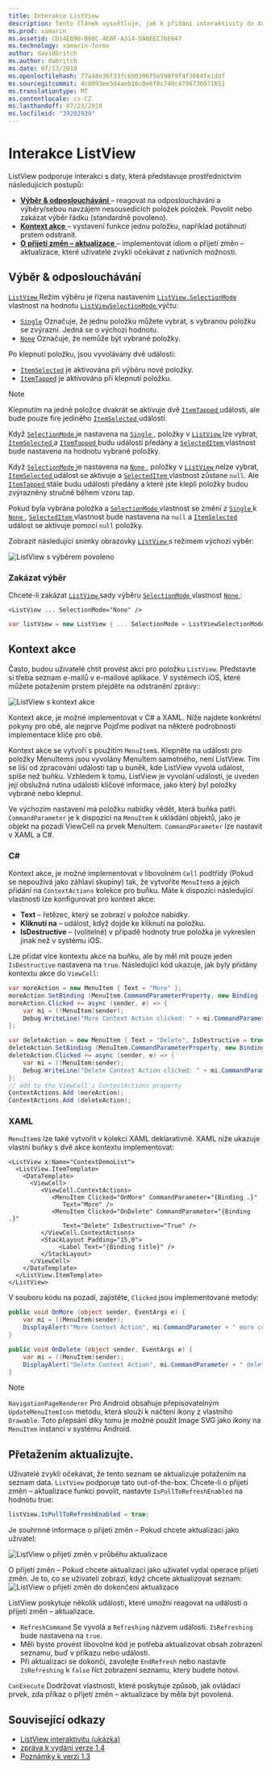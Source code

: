 ```yaml
---
title: Interakce ListView
description: Tento článek vysvětluje, jak k přidání interaktivity do Xamarin.Forms ListView implementací výběr kontextu akce a o přijetí změn – aktualizace.
ms.prod: xamarin
ms.assetid: CD14EB90-B08C-4E8F-A314-DA0EEC76E647
ms.technology: xamarin-forms
author: davidbritch
ms.author: dabritch
ms.date: 07/13/2018
ms.openlocfilehash: 77a48e36f33fc690306f5e590f9f4f3064fe1ddf
ms.sourcegitcommit: 4c0093ee5d4aeb16c0e6f0c740c4796736971651
ms.translationtype: MT
ms.contentlocale: cs-CZ
ms.lasthandoff: 07/23/2018
ms.locfileid: "39202939"
---
```

# <a name="listview-interactivity"></a>Interakce ListView

ListView podporuje interakci s daty, která představuje prostřednictvím následujících postupů:

- [**Výběr & odposlouchávání** ](#selectiontaps) &ndash; reagovat na odposlouchávání a výběry/sebou navzájem nesousedících položek položek. Povolit nebo zakázat výběr řádku (standardně povoleno).
- [**Kontext akce** ](#Context_Actions) &ndash; vystavení funkce jednu položku, například potáhnutí prstem odstranit.
- [**O přijetí změn – aktualizace** ](#Pull_to_Refresh) &ndash; implementovat idiom o přijetí změn – aktualizace, které uživatelé zvykli očekávat z nativních možností.

<a name="selectiontaps" />

## <a name="selection--taps"></a>Výběr & odposlouchávání

[ `ListView` ](xref:Xamarin.Forms.ListView) Režim výběru je řízena nastavením [ `ListView.SelectionMode` ](xref:Xamarin.Forms.ListView.SelectionMode) vlastnost na hodnotu [ `ListViewSelectionMode` ](xref:Xamarin.Forms.ListViewSelectionMode) výčtu:

- [`Single`](xref:Xamarin.Forms.ListViewSelectionMode.Single) Označuje, že jednu položku můžete vybrat, s vybranou položku se zvýrazní. Jedná se o výchozí hodnotu.
- [`None`](xref:Xamarin.Forms.ListViewSelectionMode.None) Označuje, že nemůže být vybrané položky.

Po klepnutí položku, jsou vyvolávány dvě události:

- [`ItemSelected`](xref:Xamarin.Forms.ListView.ItemSelected) je aktivována při výběru nové položky.
- [`ItemTapped`](xref:Xamarin.Forms.ListView.ItemTapped) je aktivována při klepnutí položku.

> [!NOTE]
> Klepnutím na jedné položce dvakrát se aktivuje dvě [ `ItemTapped` ](xref:Xamarin.Forms.ListView.ItemTapped) události, ale bude pouze fire jediného [ `ItemSelected` ](xref:Xamarin.Forms.ListView.ItemSelected) událostí.

Když [ `SelectionMode` ](xref:Xamarin.Forms.ListView.SelectionMode) je nastavena na [ `Single` ](xref:Xamarin.Forms.ListViewSelectionMode.Single), položky v [ `ListView` ](xref:Xamarin.Forms.ListView) lze vybrat, [ `ItemSelected` ](xref:Xamarin.Forms.ListView.ItemSelected) a [ `ItemTapped` ](xref:Xamarin.Forms.ListView.ItemTapped) budu události předány a [ `SelectedItem` ](xref:Xamarin.Forms.ListView.SelectedItem) vlastnost bude nastavena na hodnotu vybrané položky.

Když [ `SelectionMode` ](xref:Xamarin.Forms.ListView.SelectionMode) je nastavena na [ `None` ](xref:Xamarin.Forms.ListViewSelectionMode.None), položky v [ `ListView` ](xref:Xamarin.Forms.ListView) nelze vybrat, [ `ItemSelected` ](xref:Xamarin.Forms.ListView.ItemSelected) událost se aktivuje a [ `SelectedItem` ](xref:Xamarin.Forms.ListView.SelectedItem) vlastnost zůstane `null`. Ale [ `ItemTapped` ](xref:Xamarin.Forms.ListView.ItemTapped) stále budu události předány a které jste klepli položky budou zvýrazněny stručně během vzoru tap.

Pokud byla vybrána položka a [ `SelectionMode` ](xref:Xamarin.Forms.ListView.SelectionMode) vlastnost se změní z [ `Single` ](xref:Xamarin.Forms.ListViewSelectionMode.Single) k [ `None` ](xref:Xamarin.Forms.ListViewSelectionMode.None), [ `SelectedItem` ](xref:Xamarin.Forms.ListView.SelectedItem) vlastnost bude nastavena na `null` a [ `ItemSelected` ](xref:Xamarin.Forms.ListView.ItemSelected) událost se aktivuje pomocí `null` položky.

Zobrazit následující snímky obrazovky [ `ListView` ](xref:Xamarin.Forms.ListView) s režimem výchozí výběr:

![](interactivity-images/selection-default.png "ListView s výběrem povoleno")

### <a name="disabling-selection"></a>Zakázat výběr

Chcete-li zakázat [ `ListView` ](xref:Xamarin.Forms.ListView) sady výběru [ `SelectionMode` ](xref:Xamarin.Forms.ListView.SelectionMode) vlastnost [ `None` ](xref:Xamarin.Forms.ListViewSelectionMode.None):

```xaml
<ListView ... SelectionMode="None" />
```

```csharp
var listView = new ListView { ... SelectionMode = ListViewSelectionMode.None };
```

<a name="Context_Actions" />

## <a name="context-actions"></a>Kontext akce
Často, budou uživatelé chtít provést akci pro položku `ListView`. Představte si třeba seznam e-mailů v e-mailové aplikace. V systémech iOS, které můžete potažením prstem přejděte na odstranění zprávy::

![](interactivity-images/context-default.png "ListView s kontext akce")

Kontext akce, je možné implementovat v C# a XAML. Níže najdete konkrétní pokyny pro obě, ale nejprve Pojďme podívat na některé podrobnosti implementace klíče pro obě.

Kontext akce se vytvoří s použitím `MenuItem`s. Klepněte na události pro položky MenuItems jsou vyvolány MenuItem samotného, není ListView. Tím se liší od zpracování události tap u buněk, kde ListView vyvolá událost, spíše než buňku. Vzhledem k tomu, ListView je vyvolání události, je uveden její obslužná rutina události klíčové informace, jako který byl položky vybrané nebo klepnul.

Ve výchozím nastavení má položku nabídky vědět, která buňka patří. `CommandParameter` je k dispozici na `MenuItem` k ukládání objektů, jako je objekt na pozadí ViewCell na prvek MenuItem. `CommandParameter` lze nastavit v XAML a C#.

### <a name="c"></a>C#  

Kontext akce, je možné implementovat v libovolném `Cell` podtřídy (Pokud se nepoužívá jako záhlaví skupiny) tak, že vytvoříte `MenuItem`s a jejich přidání na `ContextActions` kolekce pro buňku. Máte k dispozici následující vlastnosti lze konfigurovat pro kontext akce:

* **Text** &ndash; řetězec, který se zobrazí v položce nabídky.
* **Kliknutí na** &ndash; událost, když dojde ke kliknutí na položku.
* **IsDestructive** &ndash; (volitelné) v případě hodnoty true položka je vykreslen jinak než v systému iOS.

Lze přidat více kontextu akce na buňku, ale by měl mít pouze jeden `IsDestructive` nastavena na `true`. Následující kód ukazuje, jak byly přidány kontextu akce do `ViewCell`:

```csharp
var moreAction = new MenuItem { Text = "More" };
moreAction.SetBinding (MenuItem.CommandParameterProperty, new Binding ("."));
moreAction.Clicked += async (sender, e) => {
    var mi = ((MenuItem)sender);
    Debug.WriteLine("More Context Action clicked: " + mi.CommandParameter);
};

var deleteAction = new MenuItem { Text = "Delete", IsDestructive = true }; // red background
deleteAction.SetBinding (MenuItem.CommandParameterProperty, new Binding ("."));
deleteAction.Clicked += async (sender, e) => {
    var mi = ((MenuItem)sender);
    Debug.WriteLine("Delete Context Action clicked: " + mi.CommandParameter);
};
// add to the ViewCell's ContextActions property
ContextActions.Add (moreAction);
ContextActions.Add (deleteAction);
```

### <a name="xaml"></a>XAML

`MenuItem`s lze také vytvořit v kolekci XAML deklarativně. XAML níže ukazuje vlastní buňky s dvě akce kontextu implementovat:

```xaml
<ListView x:Name="ContextDemoList">
  <ListView.ItemTemplate>
    <DataTemplate>
      <ViewCell>
         <ViewCell.ContextActions>
            <MenuItem Clicked="OnMore" CommandParameter="{Binding .}"
               Text="More" />
            <MenuItem Clicked="OnDelete" CommandParameter="{Binding .}"
               Text="Delete" IsDestructive="True" />
         </ViewCell.ContextActions>
         <StackLayout Padding="15,0">
              <Label Text="{Binding title}" />
         </StackLayout>
      </ViewCell>
    </DataTemplate>
  </ListView.ItemTemplate>
</ListView>
```

V souboru kódu na pozadí, zajistěte, `Clicked` jsou implementované metody:

```csharp
public void OnMore (object sender, EventArgs e) {
    var mi = ((MenuItem)sender);
    DisplayAlert("More Context Action", mi.CommandParameter + " more context action", "OK");
}

public void OnDelete (object sender, EventArgs e) {
    var mi = ((MenuItem)sender);
    DisplayAlert("Delete Context Action", mi.CommandParameter + " delete context action", "OK");
}
```

> [!NOTE]
> `NavigationPageRenderer` Pro Android obsahuje přepisovatelným `UpdateMenuItemIcon` metodu, která slouží k načtení ikony z vlastního `Drawable`. Toto přepsání díky tomu je možné použít Image SVG jako ikony na `MenuItem` instancí v systému Android.

<a name="Pull_to_Refresh" />

## <a name="pull-to-refresh"></a>Přetažením aktualizujte.
Uživatelé zvykli očekávat, že tento seznam se aktualizuje potažením na seznam data. `ListView` podporuje tato out-of-the-box. Chcete-li o přijetí změn – aktualizace funkci povolit, nastavte `IsPullToRefreshEnabled` na hodnotu true:

```csharp
listView.IsPullToRefreshEnabled = true;
```

Je souhrnné informace o přijetí změn – Pokud chcete aktualizaci jako uživatel:

![](interactivity-images/refresh-start.png "ListView o přijetí změn v průběhu aktualizace")

O přijetí změn – Pokud chcete aktualizaci jako uživatel vydal operace přijetí změn. Je to, co se uživateli zobrazí, když chcete aktualizovat seznam: ![](interactivity-images/refresh-in-progress.png "ListView o přijetí změn do dokončení aktualizace")

ListView poskytuje několik událostí, které umožní reagovat na události o přijetí změn – aktualizace.

-  `RefreshCommand` Se vyvolá a `Refreshing` názvem události. `IsRefreshing` bude nastavena na `true`.
-  Měli byste provést libovolné kód je potřeba aktualizovat obsah zobrazení seznamu, buď v příkazu nebo události.
-  Při aktualizaci se dokončí, zavolejte `EndRefresh` nebo nastavte `IsRefreshing` k `false` říct zobrazení seznamu, který budete hotovi.

`CanExecute` Dodržovat vlastnosti, které poskytuje způsob, jak ovládací prvek, zda příkaz o přijetí změn – aktualizace by měla být povolená.



## <a name="related-links"></a>Související odkazy

- [ListView interaktivitu (ukázka)](https://developer.xamarin.com/samples/xamarin-forms/UserInterface/ListView/interactivity)
- [zpráva k vydání verze 1.4](http://forums.xamarin.com/discussion/35451/xamarin-forms-1-4-0-released/)
- [Poznámky k verzi 1.3](http://forums.xamarin.com/discussion/29934/xamarin-forms-1-3-0-released/)
